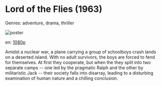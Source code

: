 # Lord of the Flies (1963)

Genres: adventure, drama, thriller

![poster](http://image.tmdb.org/t/p/w500/pTWtPWLKHzBsaDaGkePIQf4AW7e.jpg)

en:
  [1080p](magnet:?xt=urn:btih:4989C80C5A768AD73BCA363DB29FCF35D5715087&tr=udp://glotorrents.pw:6969/announce&tr=udp://tracker.opentrackr.org:1337/announce&tr=udp://torrent.gresille.org:80/announce&tr=udp://tracker.openbittorrent.com:80&tr=udp://tracker.coppersurfer.tk:6969&tr=udp://tracker.leechers-paradise.org:6969&tr=udp://p4p.arenabg.ch:1337&tr=udp://tracker.internetwarriors.net:1337)
  


Amidst a nuclear war, a plane carrying a group of schoolboys crash lands on a deserted island. With no adult survivors, the boys are forced to fend for themselves. At first they cooperate, but when the they split into two separate camps -- one led by the pragmatic Ralph and the other by militaristic Jack -- their society falls into disarray, leading to a disturbing examination of human nature and a chilling conclusion.